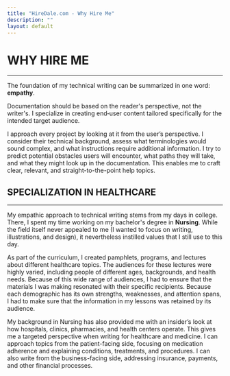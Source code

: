 ```yaml
---
title: "HireDale.com - Why Hire Me"
description: ""
layout: default
---
```


# **WHY HIRE ME**
---

The foundation of my technical writing can be summarized in one word: **empathy**. 

Documentation should be based on the reader's perspective, not the writer's. I specialize in creating end‑user content tailored specifically for the intended target audience.

I approach every project by looking at it from the user’s perspective. I consider their technical background, assess what terminologies would sound complex, and what instructions require additional information. I try to predict potential obstacles users will encounter, what paths they will take, and what they might look up in the documentation. This enables me to craft clear, relevant, and straight-to-the-point help topics. 

## **SPECIALIZATION IN HEALTHCARE**
---
My empathic approach to technical writing stems from my days in college. There, I spent my time working on my bachelor's degree in **Nursing**. While the field itself never appealed to me (I wanted to focus on writing, illustrations, and design), it nevertheless instilled values that I still use to this day.

As part of the curriculum, I created pamphlets, programs, and lectures about different healthcare topics. The audiences for these lectures were highly varied, including people of different ages, backgrounds, and health needs. Because of this wide range of audiences, I had to ensure that the materials I was making resonated with their specific recipients. Because each demographic has its own strengths, weaknesses, and attention spans, I had to make sure that the information in my lessons was retained by its audience.

My background in Nursing has also provided me with an insider’s look at how hospitals, clinics, pharmacies, and health centers operate. This gives me a targeted perspective when writing for healthcare and medicine. I can approach topics from the patient-facing side, focusing on medication adherence and explaining conditions, treatments, and procedures. I can also write from the business-facing side, addressing insurance, payments, and other financial processes.
